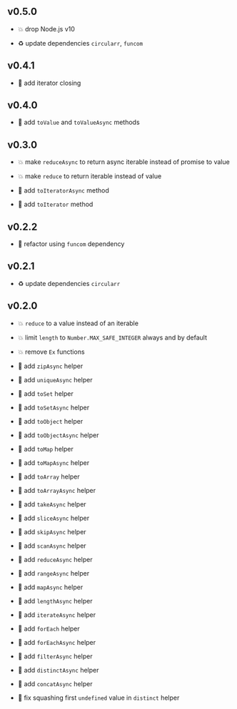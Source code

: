 ## v0.5.0

* 💥 drop Node.js v10

* ♻️ update dependencies `circularr`, `funcom`

## v0.4.1

* 🐞 add iterator closing

## v0.4.0

* 🌱 add `toValue` and `toValueAsync` methods

## v0.3.0

* 💥 make `reduceAsync` to return async iterable instead of promise to value

* 💥 make `reduce` to return iterable instead of value

* 🌱 add `toIteratorAsync` method

* 🌱 add `toIterator` method

## v0.2.2

* 🐞 refactor using `funcom` dependency

## v0.2.1

* ♻️ update dependencies `circularr`

## v0.2.0

* 💥 `reduce` to a value instead of an iterable

* 💥 limit `length` to `Number.MAX_SAFE_INTEGER` always and by default

* 💥 remove `Ex` functions

* 🌱 add `zipAsync` helper

* 🌱 add `uniqueAsync` helper

* 🌱 add `toSet` helper

* 🌱 add `toSetAsync` helper

* 🌱 add `toObject` helper

* 🌱 add `toObjectAsync` helper

* 🌱 add `toMap` helper

* 🌱 add `toMapAsync` helper

* 🌱 add `toArray` helper

* 🌱 add `toArrayAsync` helper

* 🌱 add `takeAsync` helper

* 🌱 add `sliceAsync` helper

* 🌱 add `skipAsync` helper

* 🌱 add `scanAsync` helper

* 🌱 add `reduceAsync` helper

* 🌱 add `rangeAsync` helper

* 🌱 add `mapAsync` helper

* 🌱 add `lengthAsync` helper

* 🌱 add `iterateAsync` helper

* 🌱 add `forEach` helper

* 🌱 add `forEachAsync` helper

* 🌱 add `filterAsync` helper

* 🌱 add `distinctAsync` helper

* 🌱 add `concatAsync` helper

* 🐞 fix squashing first `undefined` value in `distinct` helper
